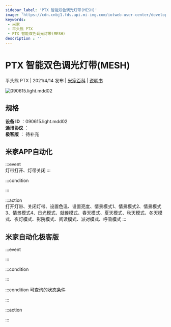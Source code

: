 ```yaml
---
sidebar_label: 'PTX 智能双色调光灯带(MESH)'
image: 'https://cdn.cnbj1.fds.api.mi-img.com/iotweb-user-center/developer_1679047904586uW8KxTQt.png?GalaxyAccessKeyId=AKVGLQWBOVIRQ3XLEW&Expires=9223372036854775807&Signature=FpjYieb2fbN0BqCgofr/QNnj0zc='
keywords: 
 - 米家
 - 平头熊 PTX
 - PTX 智能双色调光灯带(MESH)
description : ''
---
```

# PTX 智能双色调光灯带(MESH)

平头熊 PTX | 2021/4/14 发布 | [米家百科](https://home.mi.com/webapp/content/baike/product/index.html?model=090615.light.mdd02) | [说明书](https://home.mi.com/views/introduction.html?model=090615.light.mdd02&region=cn)

![090615.light.mdd02](https://cdn.cnbj1.fds.api.mi-img.com/iotweb-user-center/developer_1679047904586uW8KxTQt.png?GalaxyAccessKeyId=AKVGLQWBOVIRQ3XLEW&Expires=9223372036854775807&Signature=FpjYieb2fbN0BqCgofr/QNnj0zc=)

## 规格  
> 
**设备 ID** ：090615.light.mdd02  
**通讯协议** ：  
**极客版**  ： 待补充 


## 米家APP自动化  

:::event  
灯带打开、灯带关闭
:::

:::condition  

:::

:::action   
打开灯带、关闭灯带、设置色温、设置亮度、情景模式1、情景模式2、情景模式3、情景模式4、日光模式、就餐模式、春天模式、夏天模式、秋天模式、冬天模式、夜灯模式、影院模式、阅读模式、派对模式、呼吸模式
:::

## 米家自动化极客版  

:::event  

:::

:::condition  

:::

:::condition 可查询的状态条件  

:::

:::action  

:::

        

